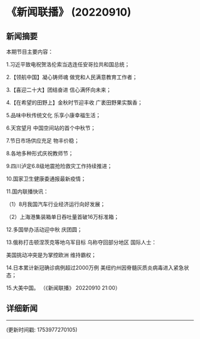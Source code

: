# 《新闻联播》 (20220910)

## 新闻摘要

本期节目主要内容：


1.习近平致电祝贺洛伦索当选连任安哥拉共和国总统；


2.【领航中国】凝心铸师魂 做党和人民满意教育工作者；


3.【喜迎二十大】团结奋进 信心满怀向未来；


4.【在希望的田野上】金秋时节迎丰收 广袤田野果实飘香；


5.品味中秋传统文化 乐享小康幸福生活；


6.天宫望月 中国空间站的首个中秋节；


7.节日市场供应充足 物丰价稳；


8.各地多种形式庆祝教师节；


9.四川泸定6.8级地震抢险救灾工作持续推进；


10.国家卫生健康委通报最新疫情；


11.国内联播快讯：


（1）8月我国汽车行业经济运行向好发展；


（2）上海港集装箱单日吞吐量首破16万标准箱；


12.多国举办活动迎中秋 庆团圆；


13.俄称打击顿涅茨克等地乌军目标 乌称夺回部分地区 国际人士：

美国挑动冲突是为掌控欧洲 维持霸权；


14.日本累计新冠确诊病例超过2000万例 美纽约州因脊髓灰质炎病毒进入紧急状态；


15.大美中国。
（《新闻联播》 20220910 21:00）

## 详细新闻

---

(更新时间戳: 1753977270105)


